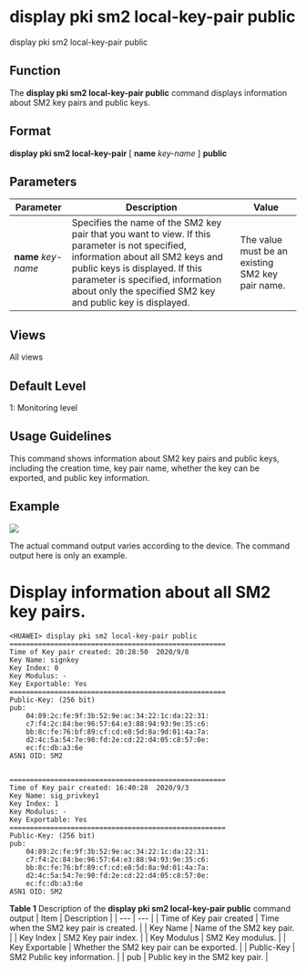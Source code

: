 display pki sm2 local-key-pair public
=====================================

display pki sm2 local-key-pair public

Function
--------



The **display pki sm2 local-key-pair public** command displays information about SM2 key pairs and public keys.




Format
------

**display pki sm2 local-key-pair** [ **name** *key-name* ] **public**


Parameters
----------

| Parameter | Description | Value |
| --- | --- | --- |
| **name** *key-name* | Specifies the name of the SM2 key pair that you want to view. If this parameter is not specified, information about all SM2 keys and public keys is displayed. If this parameter is specified, information about only the specified SM2 key and public key is displayed. | The value must be an existing SM2 key pair name. |



Views
-----

All views


Default Level
-------------

1: Monitoring level


Usage Guidelines
----------------

This command shows information about SM2 key pairs and public keys, including the creation time, key pair name, whether the key can be exported, and public key information.


Example
-------

![](../public_sys-resources/note_3.0-en-us.png) 

The actual command output varies according to the device. The command output here is only an example.


# Display information about all SM2 key pairs.
```
<HUAWEI> display pki sm2 local-key-pair public
=====================================================
Time of Key pair created: 20:28:50  2020/9/8 
Key Name: signkey
Key Index: 0 
Key Modulus: - 
Key Exportable: Yes
=====================================================
Public-Key: (256 bit)
pub:
    04:89:2c:fe:9f:3b:52:9e:ac:34:22:1c:da:22:31:
    c7:f4:2c:84:be:96:57:64:e3:88:94:93:9e:35:c6: 
    bb:8c:fe:76:bf:89:cf:cd:e8:5d:8a:9d:01:4a:7a: 
    d2:4c:5a:54:7e:90:fd:2e:cd:22:d4:05:c8:57:0e:
    ec:fc:db:a3:6e
ASN1 OID: SM2
             
            
=====================================================
Time of Key pair created: 16:40:28  2020/9/3
Key Name: sig_privkey1 
Key Index: 1
Key Modulus: -    
Key Exportable: Yes
===================================================== 
Public-Key: (256 bit) 
pub:   
    04:89:2c:fe:9f:3b:52:9e:ac:34:22:1c:da:22:31: 
    c7:f4:2c:84:be:96:57:64:e3:88:94:93:9e:35:c6: 
    bb:8c:fe:76:bf:89:cf:cd:e8:5d:8a:9d:01:4a:7a: 
    d2:4c:5a:54:7e:90:fd:2e:cd:22:d4:05:c8:57:0e:
    ec:fc:db:a3:6e 
ASN1 OID: SM2

```

**Table 1** Description of the **display pki sm2 local-key-pair public** command output
| Item | Description |
| --- | --- |
| Time of Key pair created | Time when the SM2 key pair is created. |
| Key Name | Name of the SM2 key pair. |
| Key Index | SM2 Key pair index. |
| Key Modulus | SM2 Key modulus. |
| Key Exportable | Whether the SM2 key pair can be exported. |
| Public-Key | SM2 Public key information. |
| pub | Public key in the SM2 key pair. |